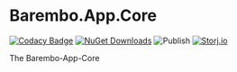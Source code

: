# Barembo.App.Core

[![Codacy Badge](https://app.codacy.com/project/badge/Grade/2c7b16e7aefa47f6a0e45de32c9816c5)](https://www.codacy.com/gh/TopperDEL/Barembo.App.Core/dashboard?utm_source=github.com&amp;utm_medium=referral&amp;utm_content=TopperDEL/Barembo.App.Core&amp;utm_campaign=Badge_Grade) [![NuGet Downloads](https://img.shields.io/nuget/dt/Barembo.App.Core)](https://www.nuget.org/packages/Barembo.App.Core) ![Publish](https://github.com/TopperDEL/Barembo.App.Core/workflows/Publish/badge.svg) [![Storj.io](https://storj.io/img/storj-badge.svg)](https://storj.io)

 The Barembo-App-Core
